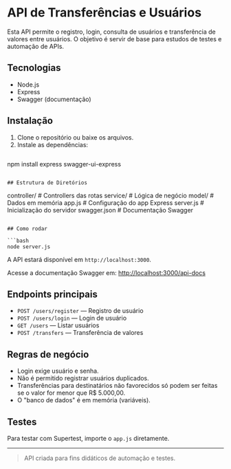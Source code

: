 # API de Transferências e Usuários

Esta API permite o registro, login, consulta de usuários e transferência de valores entre usuários. O objetivo é servir de base para estudos de testes e automação de APIs.

## Tecnologias
- Node.js
- Express
- Swagger (documentação)

## Instalação

1. Clone o repositório ou baixe os arquivos.
2. Instale as dependências:
   ```
npm install express swagger-ui-express
   ```

## Estrutura de Diretórios
```
controller/         # Controllers das rotas
service/            # Lógica de negócio
model/              # Dados em memória
app.js              # Configuração do app Express
server.js           # Inicialização do servidor
swagger.json        # Documentação Swagger
```

## Como rodar

```bash
node server.js
```

A API estará disponível em `http://localhost:3000`.

Acesse a documentação Swagger em: [http://localhost:3000/api-docs](http://localhost:3000/api-docs)

## Endpoints principais

- `POST /users/register` — Registro de usuário
- `POST /users/login` — Login de usuário
- `GET /users` — Listar usuários
- `POST /transfers` — Transferência de valores

## Regras de negócio

- Login exige usuário e senha.
- Não é permitido registrar usuários duplicados.
- Transferências para destinatários não favorecidos só podem ser feitas se o valor for menor que R$ 5.000,00.
- O "banco de dados" é em memória (variáveis).

## Testes

Para testar com Supertest, importe o `app.js` diretamente.

---

> API criada para fins didáticos de automação e testes.
